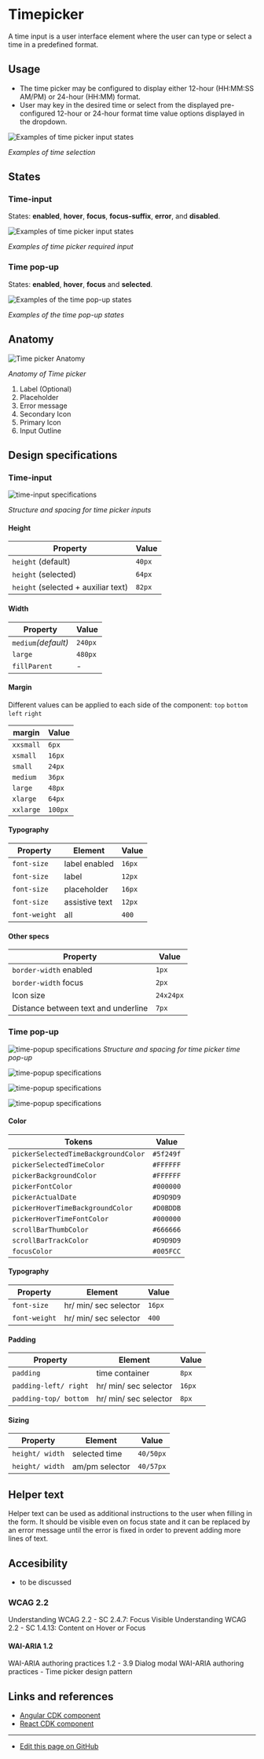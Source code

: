 # Timepicker

A time input is a user interface element where the user can type or select a time in a predefined format.

## Usage

- The time picker may be configured to display either 12-hour (HH:MM:SS AM/PM) or 24-hour (HH:MM) format.
- User may key in the desired time or select from the displayed pre-configured 12-hour or 24-hour format time value options displayed in the dropdown.

![Examples of time picker input states](images/Time_Varient.png)

_Examples of time selection_

## States

### Time-input

States: **enabled**, **hover**, **focus**, **focus-suffix**, **error**, and **disabled**.

![Examples of time picker input states](images/Time_Helper_Text.png)

_Examples of time picker required input_

### Time pop-up

States: **enabled**, **hover**, **focus** and **selected**.

![Examples of the time pop-up states](images/Time_Popup.png)

_Examples of the time pop-up states_


## Anatomy

![Time picker Anatomy](images/Time_Anatomy.png)

_Anatomy of Time picker_

1. Label (Optional)
2. Placeholder
3. Error message
4. Secondary Icon
5. Primary Icon
6. Input Outline

## Design specifications

### Time-input

![time-input specifications](images/Time_Specs.png)

_Structure and spacing for time picker inputs_

#### Height

Property | Value    
-- | --
`height` (default) | `40px`
`height` (selected) | `64px`
`height` (selected + auxiliar text) | `82px`

#### Width

Property |  Value
-- |  --
`medium`_(default)_ | `240px`
`large` | `480px`
`fillParent` | -              

#### Margin

Different values can be applied to each side of the component:
```top``` ```bottom``` ```left``` ```right```

margin | Value
-- | --
`xxsmall` | `6px`
`xsmall` | `16px`
`small` | `24px`
`medium` | `36px`
`large` | `48px`
`xlarge` | `64px`
`xxlarge` | `100px`

#### Typography

Property|Element|Value     
--|--|--
`font-size` | label enabled | `16px`
`font-size` | label | `12px`
`font-size` | placeholder | `16px`
`font-size` | assistive text | `12px`
`font-weight` | all | `400`

#### Other specs

Property|Value    
--|--
`border-width` enabled | `1px`
`border-width` focus | `2px`
Icon size | `24x24px`
Distance between text and underline | `7px`

### Time pop-up

![time-popup specifications](images/Time_Selection_Specs.png)
_Structure and spacing for time picker time pop-up_

![time-popup specifications](images/Time_Popup_with_Hour_and_Am-Pm_Selection.png)

![time-popup specifications](images/Time_Popup_with_Hour,Minute_and_Am-Pm_Selection.png)

![time-popup specifications](images/Time_Popup_with_Hr-Min-Sec_Selection.png)


#### Color

Tokens | Value      
--|--
`pickerSelectedTimeBackgroundColor` | `#5f249f`
`pickerSelectedTimeColor` | `#FFFFFF`
`pickerBackgroundColor` | `#FFFFFF`
`pickerFontColor` | `#000000`
`pickerActualDate` | `#D9D9D9`
`pickerHoverTimeBackgroundColor` | `#D0BDDB`
`pickerHoverTimeFontColor` | `#000000`
`scrollBarThumbColor` | `#666666`
`scrollBarTrackColor` | `#D9D9D9`
`focusColor` | `#005FCC`


#### Typography

Property | Element | Value     
--|--|--
`font-size`   | hr/ min/ sec selector | `16px`
`font-weight` | hr/ min/ sec selector | `400`

#### Padding

Property | Element | Value
--|--|--
`padding` | time container | `8px`
`padding-left/ right` | hr/ min/ sec selector   | `16px`
`padding-top/ bottom` | hr/ min/ sec selector   | `8px`

#### Sizing

Property | Element | Value
--|--|--
`height/ width` | selected time  | `40/50px`
`height/ width` | am/pm selector  | `40/57px`

## Helper text

Helper text can be used as additional instructions to the user when filling in the form. It should be visible even on focus state and it can be replaced by an error message until the error is fixed in order to prevent adding more lines of text.

## Accesibility

- to be discussed

### WCAG 2.2
Understanding WCAG 2.2 - SC 2.4.7: Focus Visible
Understanding WCAG 2.2 - SC 1.4.13: Content on Hover or Focus

#### WAI-ARIA 1.2
WAI-ARIA authoring practices 1.2 - 3.9 Dialog modal
WAI-ARIA authoring practices - Time picker design pattern

## Links and references

* [Angular CDK component](url)
* [React CDK component](url)

____________________________________________________________

* [Edit this page on GitHub](url)
